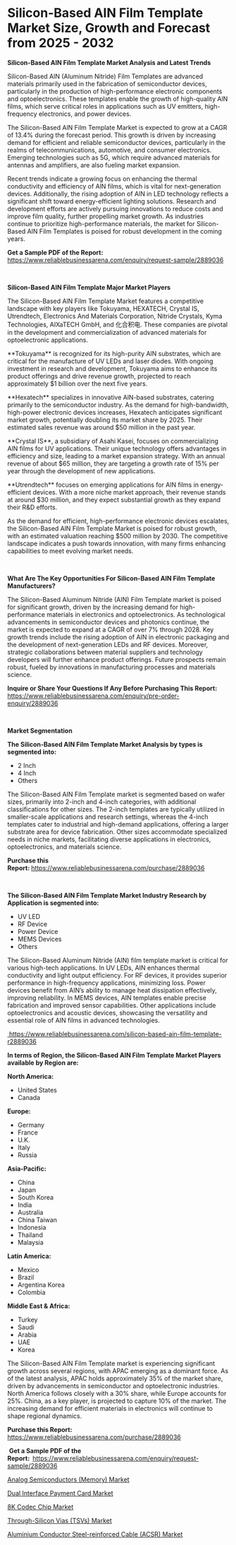 <p><h1>Silicon-Based AIN Film Template Market Size, Growth and Forecast from 2025 - 2032</h1></p><p><strong>Silicon-Based AIN Film Template Market Analysis and Latest Trends</strong></p>
<p><p>Silicon-Based AlN (Aluminum Nitride) Film Templates are advanced materials primarily used in the fabrication of semiconductor devices, particularly in the production of high-performance electronic components and optoelectronics. These templates enable the growth of high-quality AlN films, which serve critical roles in applications such as UV emitters, high-frequency electronics, and power devices.</p><p>The Silicon-Based AlN Film Template Market is expected to grow at a CAGR of 13.4% during the forecast period. This growth is driven by increasing demand for efficient and reliable semiconductor devices, particularly in the realms of telecommunications, automotive, and consumer electronics. Emerging technologies such as 5G, which require advanced materials for antennas and amplifiers, are also fueling market expansion.</p><p>Recent trends indicate a growing focus on enhancing the thermal conductivity and efficiency of AlN films, which is vital for next-generation devices. Additionally, the rising adoption of AlN in LED technology reflects a significant shift toward energy-efficient lighting solutions. Research and development efforts are actively pursuing innovations to reduce costs and improve film quality, further propelling market growth. As industries continue to prioritize high-performance materials, the market for Silicon-Based AlN Film Templates is poised for robust development in the coming years.</p></p>
<p><strong>Get a Sample PDF of the Report:&nbsp;</strong> <a href="https://www.reliablebusinessarena.com/enquiry/request-sample/2889036?utm_campaign=3254&utm_medium=2&utm_source=Github&utm_content=ia&utm_term=14032025&utm_id=silicon-based-ain-film-template">https://www.reliablebusinessarena.com/enquiry/request-sample/2889036</a></p>
<p>&nbsp;</p>
<p><strong>Silicon-Based AIN Film Template Major Market Players</strong></p>
<p><p>The Silicon-Based AlN Film Template Market features a competitive landscape with key players like Tokuyama, HEXATECH, Crystal IS, Utrendtech, Electronics And Materials Corporation, Nitride Crystals, Kyma Technologies, AIXaTECH GmbH, and 化合积电. These companies are pivotal in the development and commercialization of advanced materials for optoelectronic applications.</p><p>**Tokuyama** is recognized for its high-purity AlN substrates, which are critical for the manufacture of UV LEDs and laser diodes. With ongoing investment in research and development, Tokuyama aims to enhance its product offerings and drive revenue growth, projected to reach approximately $1 billion over the next five years.</p><p>**Hexatech** specializes in innovative AlN-based substrates, catering primarily to the semiconductor industry. As the demand for high-bandwidth, high-power electronic devices increases, Hexatech anticipates significant market growth, potentially doubling its market share by 2025. Their estimated sales revenue was around $50 million in the past year.</p><p>**Crystal IS**, a subsidiary of Asahi Kasei, focuses on commercializing AlN films for UV applications. Their unique technology offers advantages in efficiency and size, leading to a market expansion strategy. With an annual revenue of about $65 million, they are targeting a growth rate of 15% per year through the development of new applications.</p><p>**Utrendtech** focuses on emerging applications for AlN films in energy-efficient devices. With a more niche market approach, their revenue stands at around $30 million, and they expect substantial growth as they expand their R&D efforts.</p><p>As the demand for efficient, high-performance electronic devices escalates, the Silicon-Based AlN Film Template Market is poised for robust growth, with an estimated valuation reaching $500 million by 2030. The competitive landscape indicates a push towards innovation, with many firms enhancing capabilities to meet evolving market needs.</p></p>
<p>&nbsp;</p>
<p><strong>What Are The Key Opportunities For Silicon-Based AIN Film Template Manufacturers?</strong></p>
<p><p>The Silicon-Based Aluminum Nitride (AIN) Film Template market is poised for significant growth, driven by the increasing demand for high-performance materials in electronics and optoelectronics. As technological advancements in semiconductor devices and photonics continue, the market is expected to expand at a CAGR of over 7% through 2028. Key growth trends include the rising adoption of AIN in electronic packaging and the development of next-generation LEDs and RF devices. Moreover, strategic collaborations between material suppliers and technology developers will further enhance product offerings. Future prospects remain robust, fueled by innovations in manufacturing processes and materials science.</p></p>
<p><strong>Inquire or Share Your Questions If Any Before Purchasing This Report:</strong> <a href="https://www.reliablebusinessarena.com/enquiry/pre-order-enquiry/2889036?utm_campaign=3254&utm_medium=2&utm_source=Github&utm_content=ia&utm_term=14032025&utm_id=silicon-based-ain-film-template">https://www.reliablebusinessarena.com/enquiry/pre-order-enquiry/2889036</a></p>
<p>&nbsp;</p>
<p><strong>Market Segmentation</strong></p>
<p><strong>The Silicon-Based AIN Film Template Market Analysis by types is segmented into:</strong></p>
<p><ul><li>2 Inch</li><li>4 Inch</li><li>Others</li></ul></p>
<p><p>The Silicon-Based AIN Film Template market is segmented based on wafer sizes, primarily into 2-inch and 4-inch categories, with additional classifications for other sizes. The 2-inch templates are typically utilized in smaller-scale applications and research settings, whereas the 4-inch templates cater to industrial and high-demand applications, offering a larger substrate area for device fabrication. Other sizes accommodate specialized needs in niche markets, facilitating diverse applications in electronics, optoelectronics, and materials science.</p></p>
<p><strong>Purchase this Report:&nbsp;</strong><a href="https://www.reliablebusinessarena.com/purchase/2889036?utm_campaign=3254&utm_medium=2&utm_source=Github&utm_content=ia&utm_term=14032025&utm_id=silicon-based-ain-film-template">https://www.reliablebusinessarena.com/purchase/2889036</a></p>
<p>&nbsp;</p>
<p><strong>The Silicon-Based AIN Film Template Market Industry Research by Application is segmented into:</strong></p>
<p><ul><li>UV LED</li><li>RF Device</li><li>Power Device</li><li>MEMS Devices</li><li>Others</li></ul></p>
<p><p>The Silicon-Based Aluminum Nitride (AIN) film template market is critical for various high-tech applications. In UV LEDs, AIN enhances thermal conductivity and light output efficiency. For RF devices, it provides superior performance in high-frequency applications, minimizing loss. Power devices benefit from AIN’s ability to manage heat dissipation effectively, improving reliability. In MEMS devices, AIN templates enable precise fabrication and improved sensor capabilities. Other applications include optoelectronics and acoustic devices, showcasing the versatility and essential role of AIN films in advanced technologies.</p></p>
<p><a href="https://www.reliablebusinessarena.com/silicon-based-ain-film-template-r2889036?utm_campaign=3254&utm_medium=2&utm_source=Github&utm_content=ia&utm_term=14032025&utm_id=silicon-based-ain-film-template">&nbsp;https://www.reliablebusinessarena.com/silicon-based-ain-film-template-r2889036</a></p>
<p><strong>In terms of Region, the Silicon-Based AIN Film Template Market Players available by Region are:</strong></p>
<p>
    <p> <strong> North America: </strong>
        <ul>
            <li>United States</li>
            <li>Canada</li>
        </ul>
        </p> 
    <p> <strong> Europe: </strong>
        <ul>
            <li>Germany</li>
            <li>France</li>
            <li>U.K.</li>
            <li>Italy</li>
            <li>Russia</li>
        </ul>
        </p> 
    <p> <strong> Asia-Pacific: </strong>
        <ul>
            <li>China</li>
            <li>Japan</li>
            <li>South Korea</li>
            <li>India</li>
            <li>Australia</li>
            <li>China Taiwan</li>
            <li>Indonesia</li>
            <li>Thailand</li>
            <li>Malaysia</li>
        </ul>
        </p> 
    <p> <strong> Latin America: </strong>
        <ul>
            <li>Mexico</li>
            <li>Brazil</li>
            <li>Argentina Korea</li>
            <li>Colombia</li>
        </ul>
        </p> 
    <p> <strong> Middle East & Africa: </strong>
        <ul>
            <li>Turkey</li>
            <li>Saudi</li>
            <li>Arabia</li>
            <li>UAE</li>
            <li>Korea</li>
        </ul>
    </p>
    </p>
<p><p>The Silicon-Based AIN Film Template market is experiencing significant growth across several regions, with APAC emerging as a dominant force. As of the latest analysis, APAC holds approximately 35% of the market share, driven by advancements in semiconductor and optoelectronic industries. North America follows closely with a 30% share, while Europe accounts for 25%. China, as a key player, is projected to capture 10% of the market. The increasing demand for efficient materials in electronics will continue to shape regional dynamics.</p></p>
<p><strong>Purchase this Report: </strong><a href="https://www.reliablebusinessarena.com/purchase/2889036?utm_campaign=3254&utm_medium=2&utm_source=Github&utm_content=ia&utm_term=14032025&utm_id=silicon-based-ain-film-template">https://www.reliablebusinessarena.com/purchase/2889036</a></p>
<p>&nbsp;<strong>Get a Sample PDF of the Report:&nbsp;&nbsp;</strong><a href="https://www.reliablebusinessarena.com/enquiry/request-sample/2889036?utm_campaign=3254&utm_medium=2&utm_source=Github&utm_content=ia&utm_term=14032025&utm_id=silicon-based-ain-film-template">https://www.reliablebusinessarena.com/enquiry/request-sample/2889036</a></p>
<p><strong></strong></p>
<p><p><a href="https://www.linkedin.com/pulse/assessing-analog-semiconductors-memory-market-segmentation-type-jvohe?utm_campaign=3254&utm_medium=2&utm_source=Github&utm_content=ia&utm_term=14032025&utm_id=silicon-based-ain-film-template">Analog Semiconductors (Memory) Market</a></p><p><a href="https://www.linkedin.com/pulse/industry-breakdown-dual-interface-payment-card-market-size-growth-ejykf?utm_campaign=3254&utm_medium=2&utm_source=Github&utm_content=ia&utm_term=14032025&utm_id=silicon-based-ain-film-template">Dual Interface Payment Card Market</a></p><p><a href="https://www.linkedin.com/pulse/global-8k-codec-chip-market-analysis-forecast-92-cagr-projected-r3mfc?utm_campaign=3254&utm_medium=2&utm_source=Github&utm_content=ia&utm_term=14032025&utm_id=silicon-based-ain-film-template">8K Codec Chip Market</a></p><p><a href="https://www.linkedin.com/pulse/trend-analysis-through-silicon-vias-tsvs-market-expected-0fjpe?utm_campaign=3254&utm_medium=2&utm_source=Github&utm_content=ia&utm_term=14032025&utm_id=silicon-based-ain-film-template">Through-Silicon Vias (TSVs) Market</a></p><p><a href="https://www.linkedin.com/pulse/aluminium-conductor-steel-reinforced-cable-acsr-market-size-jokmc?utm_campaign=3254&utm_medium=2&utm_source=Github&utm_content=ia&utm_term=14032025&utm_id=silicon-based-ain-film-template">Aluminium Conductor Steel-reinforced Cable (ACSR) Market</a></p></p>